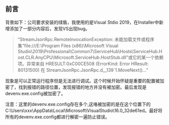 ## 前言
背景如下：公司要求安装的绿盾，我使用的是Visual Stdio 2019，在Installer中新增添加了一部分内容后，发现VS出现bug。

>“StreamJsonRpc.RemoteInvocationException: 未能加载文件或程序集“file:///E:\Program Files (x86)\Microsoft Visual Studio\2019\Professional\Common7\ServiceHub\Hosts\ServiceHub.Host.CLR.AnyCPU\Microsoft.ServiceHub.HostStub.dll”或它的某一个依赖项。异常来自 HRESULT:0xC00CE508 (ErrorKind: Error HResult: 80131500)
   在 StreamJsonRpc.JsonRpc.<InvokeCoreAsync>d__139`1.MoveNext()...”

现象是可以正常运行程序但是无法进行调试。这个时候开始怀疑是重要的配置被加密了，找到报错的路径位置，发现报错的地方并没有被加密。最后发现是devenv.exe.config被加密了。   

注意：这里的devenv.exe.config存在多个,这咯被加密的是在这个位置下的C:\Users\xxx\AppData\Local\Microsoft\VisualStudio\16.0_32de61ed。最好将所有的devenv.exe.config都进行解密一遍防止错误。